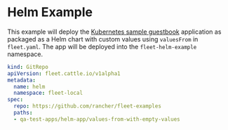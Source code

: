 # Helm Example

This example will deploy the [Kubernetes sample guestbook](https://github.com/kubernetes/examples/tree/master/guestbook/) application as
packaged as a Helm chart with custom values using `valuesFrom` in `fleet.yaml`.
The app will be deployed into the `fleet-helm-example` namespace.

```yaml
kind: GitRepo
apiVersion: fleet.cattle.io/v1alpha1
metadata:
  name: helm
  namespace: fleet-local
spec:
  repo: https://github.com/rancher/fleet-examples
  paths:
  - qa-test-apps/helm-app/values-from-with-empty-values
```
